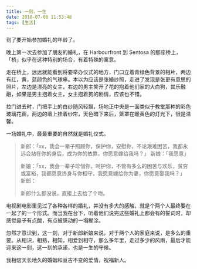 ```yaml
---
title: 一刻，一生
date: 2018-07-08 11:53:48
tags: [生活]
---
```

到了要开始参加婚礼的年龄了。

<!-- more -->

晚上第一次去参加了朋友的婚礼，在 Harbourfront 到 Sentosa 的那座桥上，「桥」似乎在这种特别的场合，有着特殊的寓意。

走在桥上，远远就能看到将要举办仪式的地方，门口立着青绿色背景的相片，两边有红，黄，蓝颜色的气球串。本以为应该是张婚纱照，走进了发现是张更有意思的照片，左边是漂亮的女主，右边的男主笑开了花的抱着他们家的大白狗，其乐融融，如果是男主抱着女主，女主抱着狗的剧情，应该也不错。

拉门进去时，门把手上的白纱随风轻飘，场地正中央是一面类似于教堂那种的彩色玻璃花窗，两边的墙上挂着纱帘，天色暗下来后，笼罩在暖黄色的灯光下，很是温馨。

一场婚礼中，最最重要的自然就是婚礼仪式。

> 新郎：「xx，我会一辈子照顾你，保护你，安慰你，不论艰难困苦，我都永远会站在你的身后，成为你的依靠，你愿意嫁给我吗？」
> 新娘：「我愿意」
>
> 新娘：「xx，我会一辈子珍惜你，呵护你，不管有多么的困苦与欢乐，贫穷或富裕，我都愿意终身与你相守，我愿意嫁给你为妻，你愿意娶我吗？」
> 新郎：
>
> 新郎什么都没说，直接上去给了个吻。


电视剧电影里见过了各种各样的婚礼，并没有多大的感触，就是个两个人最终要在一起了的一个形式。而当我在台下，听着他们说完这些婚礼上都会有的誓词时，却感觉鼻子有点酸，有点被感动的一塌糊涂。

忽然才意识到，这一刻，对于新郎新娘来说，对于两个人的家庭来说，是多么的重要。从相识，相熟，相知，相爱到相守，那么多年里，走过多少的风雨，最后才能迎来这一刻，这一刻的承诺，也是一生的守候。

我相信天长地久的婚姻和亘古不变的爱情，祝福新人。
